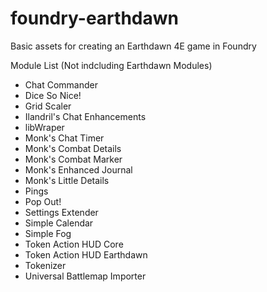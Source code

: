 # foundry-earthdawn
Basic assets for creating an Earthdawn 4E game in Foundry

Module List  (Not indcluding Earthdawn Modules)<BR>
<ul>
	<li>Chat Commander</li>
 	<li>Dice So Nice!</li>
	<li>Grid Scaler</li>
 	<li>Ilandril's Chat Enhancements</li>
	<li>libWraper</li>
 	<li>Monk's Chat Timer</li>
	<li>Monk's Combat Details</li>
 	<li>Monk's Combat Marker</li>
	<li>Monk's Enhanced Journal</li>
 	<li>Monk's Little Details</li>
	<li>Pings</li>
 	<li>Pop Out!</li>
	<li>Settings Extender</li>
 	<li>Simple Calendar</li>
	<li>Simple Fog</li>
 	<li>Token Action HUD Core</li>
	<li>Token Action HUD Earthdawn</li>
	<li>Tokenizer</li>
 	<li>Universal Battlemap Importer</li>
</ul>
